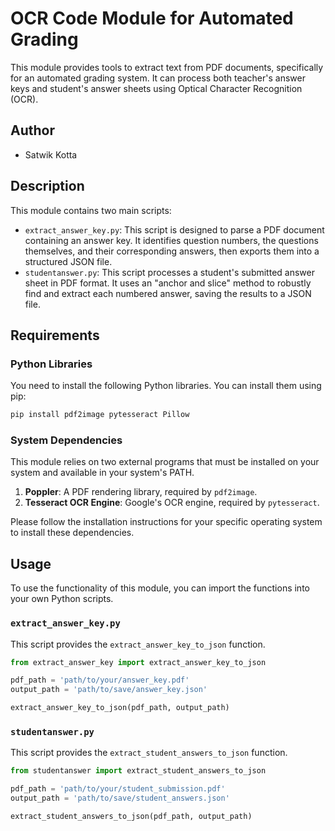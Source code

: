 # OCR Code Module for Automated Grading

This module provides tools to extract text from PDF documents, specifically for an automated grading system. It can process both teacher's answer keys and student's answer sheets using Optical Character Recognition (OCR).

## Author

- Satwik Kotta

## Description

This module contains two main scripts:

-   `extract_answer_key.py`: This script is designed to parse a PDF document containing an answer key. It identifies question numbers, the questions themselves, and their corresponding answers, then exports them into a structured JSON file.
-   `studentanswer.py`: This script processes a student's submitted answer sheet in PDF format. It uses an "anchor and slice" method to robustly find and extract each numbered answer, saving the results to a JSON file.

## Requirements

### Python Libraries

You need to install the following Python libraries. You can install them using pip:

```bash
pip install pdf2image pytesseract Pillow
```

### System Dependencies

This module relies on two external programs that must be installed on your system and available in your system's PATH.

1.  **Poppler**: A PDF rendering library, required by `pdf2image`.
2.  **Tesseract OCR Engine**: Google's OCR engine, required by `pytesseract`.

Please follow the installation instructions for your specific operating system to install these dependencies.

## Usage

To use the functionality of this module, you can import the functions into your own Python scripts.

### `extract_answer_key.py`

This script provides the `extract_answer_key_to_json` function.

```python
from extract_answer_key import extract_answer_key_to_json

pdf_path = 'path/to/your/answer_key.pdf'
output_path = 'path/to/save/answer_key.json'

extract_answer_key_to_json(pdf_path, output_path)
```

### `studentanswer.py`

This script provides the `extract_student_answers_to_json` function.

```python
from studentanswer import extract_student_answers_to_json

pdf_path = 'path/to/your/student_submission.pdf'
output_path = 'path/to/save/student_answers.json'

extract_student_answers_to_json(pdf_path, output_path)
```
